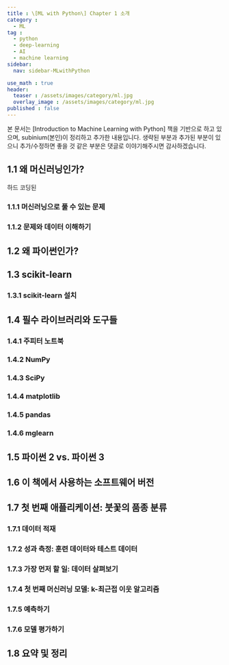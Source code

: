 ```yaml
---
title : \[ML with Python\] Chapter 1 소개
category :
  - ML
tag :
  - python
  - deep-learning
  - AI
  - machine learning
sidebar:
  nav: sidebar-MLwithPython

use_math : true
header:
  teaser : /assets/images/category/ml.jpg
  overlay_image : /assets/images/category/ml.jpg
published : false
---
```


본 문서는 [Introduction to Machine Learning with Python] 책을 기반으로 하고 있으며, subinium(본인)이 정리하고 추가한 내용입니다. 생략된 부분과 추가된 부분이 있으니 추가/수정하면 좋을 것 같은 부분은 댓글로 이야기해주시면 감사하겠습니다.

## 1.1 왜 머신러닝인가?

하드 코딩된

### 1.1.1 머신러닝으로 풀 수 있는 문제

### 1.1.2 문제와 데이터 이해하기

## 1.2 왜 파이썬인가?

## 1.3 scikit-learn

### 1.3.1 scikit-learn 설치

## 1.4 필수 라이브러리와 도구들

### 1.4.1 주피터 노트북

### 1.4.2 NumPy

### 1.4.3 SciPy

### 1.4.4 matplotlib

### 1.4.5 pandas

### 1.4.6 mglearn

## 1.5 파이썬 2 vs. 파이썬 3

## 1.6 이 책에서 사용하는 소프트웨어 버전

## 1.7 첫 번째 애플리케이션: 붓꽃의 품종 분류

### 1.7.1 데이터 적재

### 1.7.2 성과 측정: 훈련 데이터와 테스트 데이터

### 1.7.3 가장 먼저 할 일: 데이터 살펴보기

### 1.7.4 첫 번째 머신러닝 모델: k-최근접 이웃 알고리즘

### 1.7.5 예측하기

### 1.7.6 모델 평가하기

## 1.8 요약 및 정리
